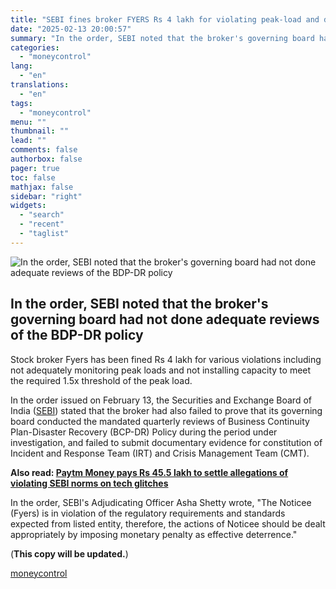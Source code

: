 ```yaml
---
title: "SEBI fines broker FYERS Rs 4 lakh for violating peak-load and disaster recovery norms"
date: "2025-02-13 20:00:57"
summary: "In the order, SEBI noted that the broker's governing board had not done adequate reviews of the BDP-DR policy Stock broker Fyers has been fined Rs 4 lakh for various violations including not adequately monitoring peak loads and not installing capacity to meet the required 1.5x threshold of the peak..."
categories:
  - "moneycontrol"
lang:
  - "en"
translations:
  - "en"
tags:
  - "moneycontrol"
menu: ""
thumbnail: ""
lead: ""
comments: false
authorbox: false
pager: true
toc: false
mathjax: false
sidebar: "right"
widgets:
  - "search"
  - "recent"
  - "taglist"
---
```


![In the order, SEBI noted that the broker's governing board had not done adequate reviews of the BDP-DR policy](//stat1.moneycontrol.com/mcnews//images/grey_bg.gif "In the order, SEBI noted that the broker's governing board had not done adequate reviews of the BDP-DR policy")

In the order, SEBI noted that the broker's governing board had not done adequate reviews of the BDP-DR policy
-------------------------------------------------------------------------------------------------------------

 

Stock broker Fyers has been fined Rs 4 lakh for various violations including not adequately monitoring peak loads and not installing capacity to meet the required 1.5x threshold of the peak load.

In the order issued on February 13, the Securities and Exchange Board of India ([SEBI](https://www.moneycontrol.com/news/tags/sebi.html)) stated that the broker had also failed to prove that its governing board conducted the mandated quarterly reviews of Business Continuity Plan-Disaster Recovery (BCP-DR) Policy during the period under investigation, and failed to submit documentary evidence for constitution of Incident and Response Team (IRT) and Crisis Management Team (CMT).

**Also read: [Paytm Money pays Rs 45.5 lakh to settle allegations of violating SEBI norms on tech glitches](https://www.moneycontrol.com/news/business/markets/paytm-money-pays-rs-45-5-lakh-to-settle-allegations-of-violating-sebi-norms-on-tech-glitches-12939894.html)**

In the order, SEBI's Adjudicating Officer Asha Shetty wrote, "The Noticee (Fyers) is in violation of the regulatory requirements and standards expected from listed entity, therefore, the actions of Noticee should be dealt appropriately by imposing monetary penalty as effective deterrence."

(**This copy will be updated.**)

[moneycontrol](https://www.moneycontrol.com/news/business/markets/sebi-fines-broker-fyers-rs-4-lakh-for-violating-peak-load-and-disaster-recovery-norms-12940013.html)
